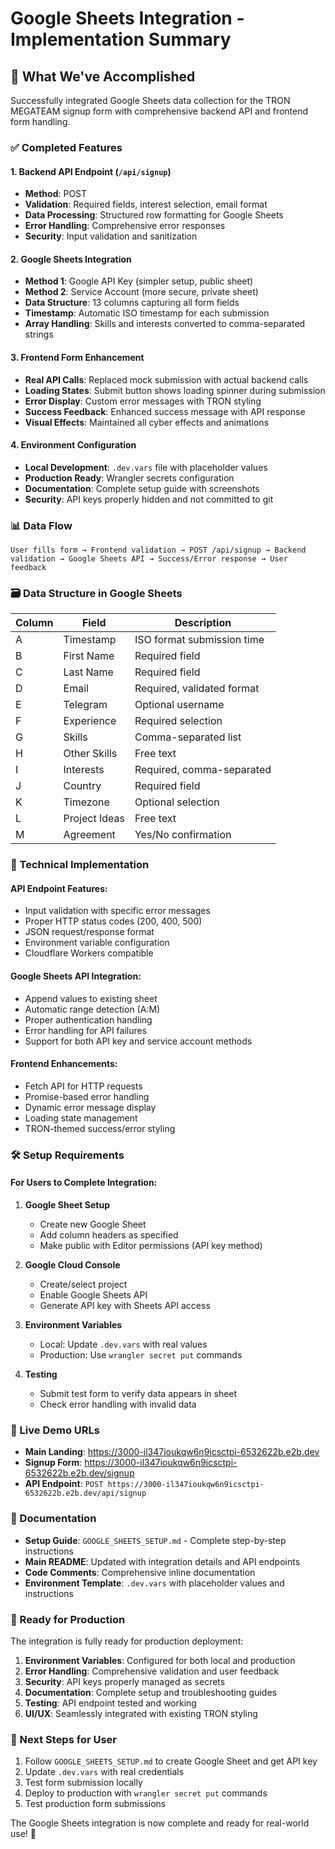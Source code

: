 # Google Sheets Integration - Implementation Summary

## 🚀 What We've Accomplished

Successfully integrated Google Sheets data collection for the TRON MEGATEAM signup form with comprehensive backend API and frontend form handling.

### ✅ Completed Features

#### 1. **Backend API Endpoint** (`/api/signup`)
- **Method**: POST
- **Validation**: Required fields, interest selection, email format
- **Data Processing**: Structured row formatting for Google Sheets
- **Error Handling**: Comprehensive error responses
- **Security**: Input validation and sanitization

#### 2. **Google Sheets Integration**
- **Method 1**: Google API Key (simpler setup, public sheet)
- **Method 2**: Service Account (more secure, private sheet)
- **Data Structure**: 13 columns capturing all form fields
- **Timestamp**: Automatic ISO timestamp for each submission
- **Array Handling**: Skills and interests converted to comma-separated strings

#### 3. **Frontend Form Enhancement**
- **Real API Calls**: Replaced mock submission with actual backend calls
- **Loading States**: Submit button shows loading spinner during submission
- **Error Display**: Custom error messages with TRON styling
- **Success Feedback**: Enhanced success message with API response
- **Visual Effects**: Maintained all cyber effects and animations

#### 4. **Environment Configuration**
- **Local Development**: `.dev.vars` file with placeholder values
- **Production Ready**: Wrangler secrets configuration
- **Documentation**: Complete setup guide with screenshots
- **Security**: API keys properly hidden and not committed to git

### 📊 Data Flow

```
User fills form → Frontend validation → POST /api/signup → Backend validation → Google Sheets API → Success/Error response → User feedback
```

### 🗃️ Data Structure in Google Sheets

| Column | Field | Description |
|--------|-------|-------------|
| A | Timestamp | ISO format submission time |
| B | First Name | Required field |
| C | Last Name | Required field |
| D | Email | Required, validated format |
| E | Telegram | Optional username |
| F | Experience | Required selection |
| G | Skills | Comma-separated list |
| H | Other Skills | Free text |
| I | Interests | Required, comma-separated |
| J | Country | Required field |
| K | Timezone | Optional selection |
| L | Project Ideas | Free text |
| M | Agreement | Yes/No confirmation |

### 🔧 Technical Implementation

#### **API Endpoint Features:**
- Input validation with specific error messages
- Proper HTTP status codes (200, 400, 500)
- JSON request/response format
- Environment variable configuration
- Cloudflare Workers compatible

#### **Google Sheets API Integration:**
- Append values to existing sheet
- Automatic range detection (A:M)
- Proper authentication handling
- Error handling for API failures
- Support for both API key and service account methods

#### **Frontend Enhancements:**
- Fetch API for HTTP requests
- Promise-based error handling
- Dynamic error message display
- Loading state management
- TRON-themed success/error styling

### 🛠️ Setup Requirements

#### **For Users to Complete Integration:**

1. **Google Sheet Setup**
   - Create new Google Sheet
   - Add column headers as specified
   - Make public with Editor permissions (API key method)

2. **Google Cloud Console**
   - Create/select project
   - Enable Google Sheets API
   - Generate API key with Sheets API access

3. **Environment Variables**
   - Local: Update `.dev.vars` with real values
   - Production: Use `wrangler secret put` commands

4. **Testing**
   - Submit test form to verify data appears in sheet
   - Check error handling with invalid data

### 🔗 Live Demo URLs

- **Main Landing**: https://3000-il347ioukqw6n9icsctpi-6532622b.e2b.dev
- **Signup Form**: https://3000-il347ioukqw6n9icsctpi-6532622b.e2b.dev/signup
- **API Endpoint**: `POST https://3000-il347ioukqw6n9icsctpi-6532622b.e2b.dev/api/signup`

### 📝 Documentation

- **Setup Guide**: `GOOGLE_SHEETS_SETUP.md` - Complete step-by-step instructions
- **Main README**: Updated with integration details and API endpoints
- **Code Comments**: Comprehensive inline documentation
- **Environment Template**: `.dev.vars` with placeholder values and instructions

### 🎯 Ready for Production

The integration is fully ready for production deployment:

1. **Environment Variables**: Configured for both local and production
2. **Error Handling**: Comprehensive validation and user feedback
3. **Security**: API keys properly managed as secrets
4. **Documentation**: Complete setup and troubleshooting guides
5. **Testing**: API endpoint tested and working
6. **UI/UX**: Seamlessly integrated with existing TRON styling

### 🚀 Next Steps for User

1. Follow `GOOGLE_SHEETS_SETUP.md` to create Google Sheet and get API key
2. Update `.dev.vars` with real credentials
3. Test form submission locally
4. Deploy to production with `wrangler secret put` commands
5. Test production form submissions

The Google Sheets integration is now complete and ready for real-world use! 🎉